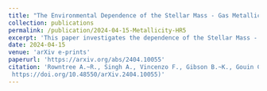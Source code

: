 ```yaml
---
title: "The Environmental Dependence of the Stellar Mass - Gas Metallicity Relation in Horizon Run 5"
collection: publications
permalink: /publication/2024-04-15-Metallicity-HR5
excerpt: 'This paper investigates the dependence of the Stellar Mass - Gas Metallicity Relation using HR5.'
date: 2024-04-15
venue: 'arXiv e-prints'
paperurl: 'https://arxiv.org/abs/2404.10055'
citation: 'Rowntree A.~R., Singh A., Vincenzo F., Gibson B.~K., Gouin C., Galarraga-Espinosa D., Lee J., et al., 2024, "The Environmental Dependence of the Stellar Mass - Gas Metallicity Relation in Horizon Run 5" <i>arXiv e-prints</i>. arXiv:2402.17958. [DOI](
 https://doi.org/10.48550/arXiv.2404.10055)'
---
```

